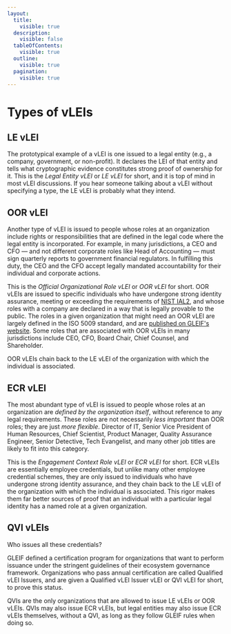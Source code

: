 ```yaml
---
layout:
  title:
    visible: true
  description:
    visible: false
  tableOfContents:
    visible: true
  outline:
    visible: true
  pagination:
    visible: true
---
```


# Types of vLEIs

## LE vLEI

The prototypical example of a vLEI is one issued to a legal entity (e.g., a company, government, or non-profit). It declares the LEI of that entity and tells what cryptographic evidence constitutes strong proof of ownership for it. This is the _Legal Entity vLEI_ or _LE vLEI_ for short, and it is top of mind in most vLEI discussions. If you hear someone talking about a vLEI without specifying a type, the LE vLEI is probably what they intend.

## OOR vLEI

Another type of vLEI is issued to people whose roles at an organization include rights or responsibilities that are defined in the legal code where the legal entity is incorporated. For example, in many jurisdictions, a CEO and CFO — and not different corporate roles like Head of Accounting — must sign quarterly reports to government financial regulators. In fulfilling this duty, the CEO and the CFO accept legally mandated accountability for their individual and corporate actions.

This is the _Official Organizational Role vLEI_ or _OOR vLEI_ for short. OOR vLEIs are issued to specific individuals who have undergone strong identity assurance, meeting or exceeding the requirements of [NIST IAL2](https://pages.nist.gov/800-63-3-Implementation-Resources/63A/ial2remote/), and whose roles with a company are declared in a way that is legally provable to the public. The roles in a given organization that might need an OOR vLEI are largely defined in the ISO 5009 standard, and are [published on GLEIF's website](https://www.gleif.org/en/about-lei/code-lists/iso-5009-official-organizational-roles-code-list). Some roles that are associated with OOR vLEIs in many jurisdictions include CEO, CFO, Board Chair, Chief Counsel, and Shareholder.

OOR vLEIs chain back to the LE vLEI of the organization with which the individual is associated.

## ECR vLEI

The most abundant type of vLEI is issued to people whose roles at an organization are _defined by the organization itself_, without reference to any legal requirements. These roles are not necessarily _less important_ than OOR roles; they are just _more flexible_. Director of IT, Senior Vice President of Human Resources, Chief Scientist, Product Manager, Quality Assurance Engineer, Senior Detective, Tech Evangelist, and many other job titles are likely to fit into this category.

This is the _Engagement Context Role vLEI_ or _ECR vLEI_ for short. ECR vLEIs are essentially employee credentials, but unlike many other employee credential schemes, they are only issued to individuals who have undergone strong identity assurance, and they chain back to the LE vLEI of the organization with which the individual is associated. This rigor makes them far better sources of proof that an individual with a particular legal identity has a named role at a given organization.

## QVI vLEIs

Who issues all these credentials?

GLEIF defined a certification program for organizations that want to perform issuance under the stringent guidelines of their ecosystem governance framework. Organizations who pass annual certification are called Qualified vLEI Issuers, and are given a Qualified vLEI Issuer vLEI or QVI vLEI for short, to prove this status.

QVIs are the only organizations that are allowed to issue LE vLEIs or OOR vLEIs. QVIs may also issue ECR vLEIs, but legal entities may also issue ECR vLEIs themselves, without a QVI, as long as they follow GLEIF rules when doing so.
